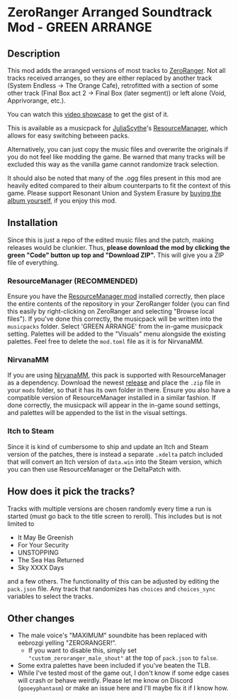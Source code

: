 # ZeroRanger Arranged Soundtrack Mod - GREEN ARRANGE

## Description

This mod adds the arranged versions of most tracks to [ZeroRanger](https://store.steampowered.com/app/809020/ZeroRanger/). Not all tracks received arranges, so they are either replaced by another track (System Endless -> The Orange Cafe), retrofitted with a section of some other track (Final Box act 2 -> Final Box (later segment)) or left alone (Void, Apprivorange, etc.).

You can watch this [video showcase](https://youtu.be/PsD7ZGAG230) to get the gist of it.

This is available as a musicpack for [JuliaScythe](https://github.com/juliaScythe/)'s [ResourceManager](https://juliascythe.net/2024/10/04/resource-manager.html), which allows for easy switching between packs.

Alternatively, you can just copy the music files and overwrite the originals if you do not feel like modding the game. Be warned that many tracks will be excluded this way as the vanilla game cannot randomize track selection.

It should also be noted that many of the .ogg files present in this mod are heavily edited compared to their album counterparts to fit the context of this game. Please support Resonant Union and System Erasure by [buying the album yourself](https://resonantunion.bandcamp.com/album/zeroranger-arranged-album-green-arrange), if you enjoy this mod.

## Installation

Since this is just a repo of the edited music files and the patch, making releases would be clunkier. Thus, **please download the mod by clicking the green "Code" button up top and "Download ZIP".** This will give you a ZIP file of everything. 

### ResourceManager (RECOMMENDED)

Ensure you have the [ResourceManager mod](https://juliascythe.net/2024/10/04/resource-manager.html) installed correctly, then place the entire contents of the repository in your ZeroRanger folder (you can find this easily by right-clicking on ZeroRanger and selecting "Browse local files"). If you've done this correctly, the musicpack will be written into the `musicpacks` folder. Select 'GREEN ARRANGE' from the in-game musicpack setting. Palettes will be added to the "Visuals" menu alongside the existing palettes. Feel free to delete the `mod.toml` file as it is for NirvanaMM.

### NirvanaMM

If you are using [NirvanaMM](https://github.com/Jamesthe1/nirvanamm), this pack is supported with ResourceManager as a dependency. Download the newest [release](https://github.com/gPhantasm/zeroranger-green-arrange/releases) and place the `.zip` file in your `mods` folder, so that it has its own folder in there. Ensure you also have a compatible version of ResourceManager installed in a similar fashion. If done correctly, the musicpack will appear in the in-game sound settings, and palettes will be appended to the list in the visual settings.

### Itch to Steam

Since it is kind of cumbersome to ship and update an Itch and Steam version of the patches, there is instead a separate `.xdelta` patch included that will convert an Itch version of `data.win` into the Steam version, which you can then use ResourceManager or the DeltaPatch with.

## How does it pick the tracks?

Tracks with multiple versions are chosen randomly every time a run is started (must go back to the title screen to reroll). This includes but is not limited to

- It May Be Greenish
- For Your Security
- UNSTOPPING
- The Sea Has Returned
- Sky XXXX Days

and a few others. The functionality of this can be adjusted by editing the `pack.json` file. Any track that randomizes has `choices` and `choices_sync` variables to select the tracks.

## Other changes

- The male voice's "MAXIMUM" soundbite has been replaced with eebrozgi yelling "ZERORANGER!".
    - If you want to disable this, simply set `"custom_zeroranger_male_shout"` at the top of `pack.json` to `false`.
- Some extra palettes have been included if you've beaten the TLB.
- While I've tested most of the game out, I don't know if some edge cases will crash or behave weirdly. Please let me know on Discord (`gooeyphantasm`) or make an issue here and I'll maybe fix it if I know how.
